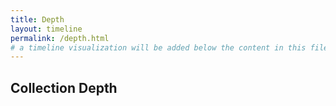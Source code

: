 ```yaml
---
title: Depth
layout: timeline
permalink: /depth.html
# a timeline visualization will be added below the content in this file
---
```


## Collection Depth